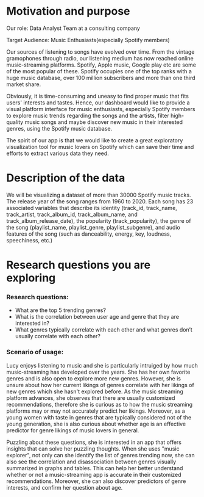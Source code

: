 # Motivation and purpose

Our role: Data Analyst Team at a consulting company

Target Audience: Music Enthusiasts(especially Spotify members)

Our sources of listening to songs have evolved over time. From the vintage gramophones through radio, our listening medium has now reached online music-streaming platforms. Spotify, Apple music, Google play etc are some of the most popular of these. Spotify occupies one of the top ranks with a huge music database, over 100 million subscribers and more than one third market share.

Obviously, it is time-consuming and uneasy to find proper music that fits users' interests and tastes. Hence, our dashboard would like to provide a visual platform interface for music enthusiasts, especially Spotify members to explore music trends regarding the songs and the artists, filter high-quality music songs and maybe discover new music in their interested genres, using the Spotify music database.

The spirit of our app is that we would like to create a great exploratory visualization tool for music lovers on Spotify which can save their time and efforts to extract various data they need.

# Description of the data

We will be visualizing a dataset of more than 30000 Spotify music tracks. The release year of the song ranges from 1960 to 2020.  Each song has 23 associated variables that describe its identity (track_id, track_name, track_artist, track_album_id, track_album_name, and track_album_release_date), the popularity (track_popularity), the genre of the song (playlist_name, playlist_genre, playlist_subgenre), and audio features of the song (such as danceability, energy, key, loudness, speechiness, etc.)

# Research questions you are exploring
### Research questions:

- What are the top 5 trending genres?
- What is the correlation between user age and genre that they are interested in?
- What genres typically correlate with each other and what genres don’t usually correlate with each other?

### Scenario of usage:
Lucy enjoys listening to music and she is particularly intruiged by how much music-streaming has developed over the years. She has her own favorite genres and is also open to explore more new genres. However, she is unsure about how her current likings of genres correlate with her likings of new genres which she hasn't explored before. As the music streaming platform advances, she observes that there are usually customized recommendations, therefore she is curious as to how the music streaming platforms may or may not accurately predict her likings. Moreover, as a young women with taste in genres that are typically considered not of the young generation, she is also curious about whether age is an effective predictor for genre likings of music lovers in general. 

Puzzling about these questions, she is interested in an app that offers insights that can solve her puzzling thoughts. When she uses "music explorer", not only can she identify the list of genres trending now, she can also see the correlation and disassociation between genres visually summarized in graphs and tables. This can help her better understand whether or not a music-streaming app is accurate in their customized recommendations. Moreover, she can also discover predictors of genre interests, and confirm her question about age.

